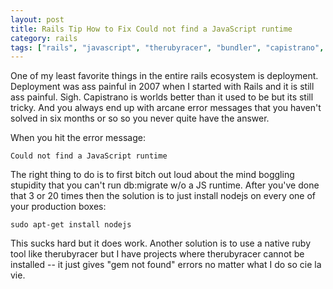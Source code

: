 ```yaml
---
layout: post
title: Rails Tip How to Fix Could not find a JavaScript runtime
category: rails
tags: ["rails", "javascript", "therubyracer", "bundler", "capistrano", "deploy"]
---
```

One of my least favorite things in the entire rails ecosystem is deployment.  Deployment was ass painful in 2007 when I started with Rails and it is still ass painful.  Sigh.  Capistrano is worlds better than it used to be but its still tricky.  And you always end up with arcane error messages that you haven't solved in six months or so so you never quite have the answer.

When you hit the error message:

    Could not find a JavaScript runtime

The right thing to do is to first bitch out loud about the mind boggling stupidity that you can't run db:migrate w/o a JS runtime.  After you've done that 3 or 20 times then the solution is to just install nodejs on every one of your production boxes:

    sudo apt-get install nodejs

This sucks hard but it does work.  Another solution is to use a native ruby tool like therubyracer but I have projects where therubyracer cannot be installed -- it just gives "gem not found" errors no matter what I do so cie la vie.
